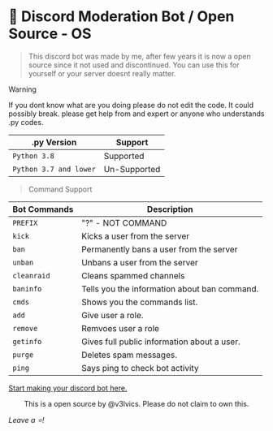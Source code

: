 # 🤖 Discord Moderation Bot / Open Source - OS
> This discord bot was made by me, after few years it is now a open source since it not used and discontinued.
> You can use this for yourself or your server doesnt really matter.

> [!WARNING]
> If you dont know what are you doing please do not edit the code. It could possibly break. please get help from and expert or anyone who understands .py codes.

| .py Version | Support |
| --- | --- |
| `Python 3.8` | Supported |
| `Python 3.7 and lower` | Un-Supported |

> Command Support

| Bot Commands | Description |
| --- | --- |
| `PREFIX` | "?" - NOT COMMAND |
| `kick` | Kicks a user from the server |
| `ban` | Permanently bans a user from the server |
| `unban` | Unbans a user from the server |
| `cleanraid` | Cleans spammed channels |
| `baninfo` | Tells you the information about ban command. |
| `cmds` | Shows you the commands list. |
| `add` | Give user a role. |
| `remove` | Remvoes user a role |
| `getinfo` | Gives full public information about a user. |
| `purge` | Deletes spam messages. |
| `ping` | Says ping to check bot activity |

[Start making your discord bot here.](https://discord.com/developers/applications)

<p align="center">
 This is a open source by @v3lvics. Please do not claim to own this.
</p>

_Leave a ⭐!_
